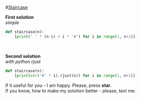 #[Staircase](https://www.hackerrank.com/challenges/staircase)

**First solution**
<br>
*simple*
<br>
```python
def staircase(n):
    [print(' ' * (n-i) + i * '#') for i in range(1, n+1)]
```

<br>

**Second solution**
<br>
*with python rjust*
<br>
```python
def staircase(n):        
    [print(str('#' * i).rjust(n)) for i in range(1, n+1)]
```

If it useful for you - I am happy. Please, press **star**.
<br>
If you know, how to make my solution better - please, text me.
